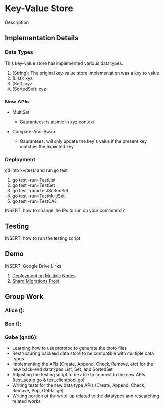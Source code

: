 # Key-Value Store

Description

## Implementation Details

### Data Types

This key-value store has implemented various data types.

1. (String): The original key-value store implementation was a key to value
2. (List): xyz
3. (Set): xyz
4. (SortedSet): xyz

### New APIs

- MultiSet:
  - Gaurantees: is atomic in xyz context

- Compare-And-Swap:
  - Gaurantees: will only update the key's value if the present key matches the expected key.

### Deployment

cd into kv/test/ and run go test
1. go test -run=TestList
2. go test -run=TestSet
3. go test -run=TestSortedSet
4. go test -run=TestMultiSet
5. go test -run=TestCAS

INSERT: how to change the IPs to run on your computers!?

## Testing

INSERT: how to run the testing script

## Demo

INSERT: Google Drive Links
1. [Deployment on Multiple Nodes](LINK)
2. [Shard Migrations Proof](LINK)

## Group Work

### Alice ():

### Ben ():

### Gabe (gnd6):
- Learning how to use prototoc to generate the proto files
- Restructuring backend data store to be compatible with multiple data types
- Implementing the APIs (Create, Append, Check, Remove, etc) for the new back-end datatypes List, Set, and SortedSet
- Adjusting the testing script to be able to connect to the new APIs (test_setup.go & test_clientpool.go)
- Writing tests for the new data type APIs (Create, Append, Check, Remove, Pop, GetRange)
- Writing portion of the write-up related to the datatypes and researching related works.